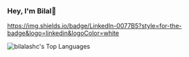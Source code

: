 ### Hey, I'm Bilal👋
https://img.shields.io/badge/LinkedIn-0077B5?style=for-the-badge&logo=linkedin&logoColor=white

![bilalashc's Top Languages](https://github-readme-stats.vercel.app/api/top-langs/?username=bilalashc&theme=tokyonight&show_icons=true&hide_border=true&layout=compact)

